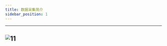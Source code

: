```yaml
---
title: 数据采集简介
sidebar_position: 1
---
```


---
![11](https://dgiot-1253666439.cos.ap-shanghai-fsi.myqcloud.com/dgiot_enterprise/zh/data_acquisition/modbus-rtu/1.modbusrtu.png)
---

